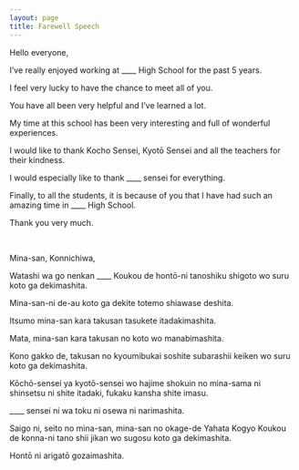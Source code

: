 ```yaml
---
layout: page
title: Farewell Speech
---
```


Hello everyone, 

I’ve really enjoyed working at 
____ High School for the past 5 years. 

I feel very lucky to have the chance to meet all of you. 

You have all been very helpful and I’ve learned a lot. 

My time at this school has been very interesting and 
full of wonderful experiences. 

I would like to thank Kocho Sensei, 
Kyotō Sensei and all the teachers for their kindness. 

I would especially like to thank ____ sensei for everything. 

Finally, to all the students, 
it is because of you that I have had such an amazing time in ____ High School. 

Thank you very much.


<br>

Mina-san, Konnichiwa,

Watashi wa go nenkan 
____ Koukou de 
hontō-ni tanoshiku shigoto wo suru koto ga dekimashita. 

Mina-san-ni de-au koto ga dekite 
totemo shiawase deshita.

Itsumo mina-san kara takusan tasukete itadakimashita. 

Mata, mina-san kara takusan no koto wo manabimashita. 

Kono gakko de, 
takusan no kyoumibukai 
soshite subarashii keiken wo suru koto ga dekimashita. 

Kōchō-sensei ya 
kyotō-sensei wo hajime 
shokuin no mina-sama ni shinsetsu ni shite itadaki, 
fukaku kansha shite imasu. 

____ sensei ni wa toku ni osewa ni narimashita. 

Saigo ni, seito no mina-san, 
mina-san no okage-de Yahata Kogyo Koukou de 
konna-ni tano shii jikan wo sugosu koto ga dekimashita. 

Hontō ni arigatō gozaimashita.
